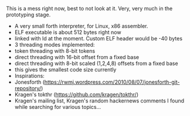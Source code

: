 This is a mess right now, best to not look at it.
Very, very much in the prototyping stage.

* A very small forth interpreter, for Linux, x86 assembler.
* ELF executable is about 512 bytes right now
 * linked with ld at the moment. Custom ELF header would be -40 bytes
* 3 threading modes implemented:
 * token threading with 8-bit tokens
 * direct threading with 16-bit offset from a fixed base
 * direct threading with 8-bit scaled (1,2,4,8) offsets from a fixed base
  * this gives the smallest code size currently
* Inspirations:
 * Jonesforth (https://rwmj.wordpress.com/2010/08/07/jonesforth-git-repository/)
 * Kragen's tokthr (https://github.com/kragen/tokthr/)
 * Kragen's mailing list, Kragen's random hackernews comments I found while
   searching for various topics...

